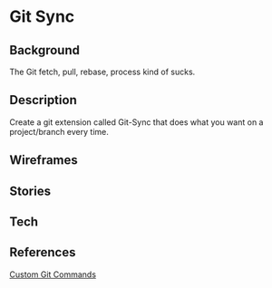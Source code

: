 # Git Sync

## Background

The Git fetch, pull, rebase, process kind of sucks.

## Description

Create a git extension called Git-Sync that does what you want on a project/branch every time.

## Wireframes

## Stories

## Tech

## References

[Custom Git Commands](https://coderwall.com/p/bt93ia/extend-git-with-custom-commands)
